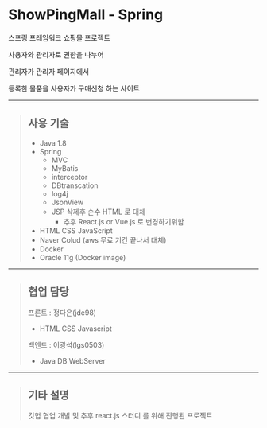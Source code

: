  # ShowPingMall - Spring

스프링 프레임워크 쇼핑몰 프로젝트

사용자와 관리자로 권한을 나누어

관리자가 관리자 페이지에서 

등록한 물품을 사용자가 구매신청 하는 사이트

----------------------------------
> ## 사용 기술
> - Java 1.8
> - Spring 
>   - MVC 
>   - MyBatis
>   - interceptor
>   - DBtranscation
>   - log4j
>   - JsonView
>   - JSP 삭제후 순수 HTML 로 대체
>      - 추후 React.js or Vue.js 로 변경하기위함
> - HTML CSS JavaScript
> - Naver Colud (aws 무료 기간 끝나서 대체) 
> - Docker 
> - Oracle 11g (Docker image)
----------------------------------
> ## 협업 담당
>
> 프론트 : 정다은(jde98)
>  - HTML CSS Javascript
> 
> 백엔드 : 이광석(lgs0503)
>  - Java DB WebServer 

----------------------------------
> ## 기타 설명
> 깃헙 협업 개발 및 추후 react.js 스터디 를 위해 진행된 프로젝트
